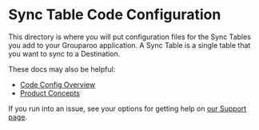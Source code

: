 # Sync Table Code Configuration

This directory is where you will put configuration files for the Sync Tables you add to your Grouparoo application. A Sync Table is a single table that you want to sync to a Destination.

These docs may also be helpful:

- [Code Config Overview](https://www.grouparoo.com/docs/config/code-config)
- [Product Concepts](https://www.grouparoo.com/docs/getting-started/product-concepts)

If you run into an issue, see your options for getting help on [our Support page](https://www.grouparoo.com/docs/support).
